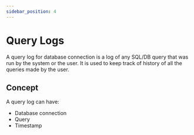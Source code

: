 ```yaml
---
sidebar_position: 4
---
```


# Query Logs

A query log for database connection is a log of any SQL/DB query that was run by the system or the user. It is used to keep track of history of all the queries made by the user.

## Concept 
A query log can have:
- Database connection
- Query
- Timestamp